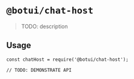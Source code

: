 # `@botui/chat-host`

> TODO: description

## Usage

```
const chatHost = require('@botui/chat-host');

// TODO: DEMONSTRATE API
```
